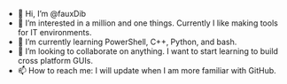 - 👋 Hi, I’m @fauxDib
- 👀 I’m interested in a million and one things. Currently I like making tools for IT environments.
- 🌱 I’m currently learning PowerShell, C++, Python, and bash.
- 💞️ I’m looking to collaborate on anything. I want to start learning to build cross platform GUIs.
- 📫 How to reach me: I will update when I am more familiar with GitHub.

<!---
fauxDib/fauxDib is a ✨ special ✨ repository because its `README.md` (this file) appears on your GitHub profile.
You can click the Preview link to take a look at your changes.
--->
